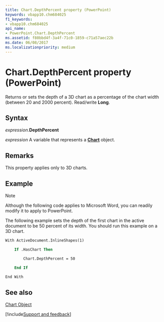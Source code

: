 ```yaml
---
title: Chart.DepthPercent property (PowerPoint)
keywords: vbapp10.chm684025
f1_keywords:
- vbapp10.chm684025
api_name:
- PowerPoint.Chart.DepthPercent
ms.assetid: f80bbd4f-3a4f-71c0-1859-c71a57aec22b
ms.date: 06/08/2017
ms.localizationpriority: medium
---
```



# Chart.DepthPercent property (PowerPoint)

Returns or sets the depth of a 3D chart as a percentage of the chart width (between 20 and 2000 percent). Read/write **Long**.


## Syntax

_expression_.**DepthPercent**

_expression_ A variable that represents a **[Chart](PowerPoint.Chart.md)** object.


## Remarks

This property applies only to 3D charts.


## Example




> [!NOTE] 
> Although the following code applies to Microsoft Word, you can readily modify it to apply to PowerPoint.

The following example sets the depth of the first chart in the active document to be 50 percent of its width. You should run this example on a 3D chart.




```vb
With ActiveDocument.InlineShapes(1)

    If .HasChart Then

        Chart.DepthPercent = 50

    End If

End With


```


## See also


[Chart Object](PowerPoint.Chart.md)

[!include[Support and feedback](~/includes/feedback-boilerplate.md)]